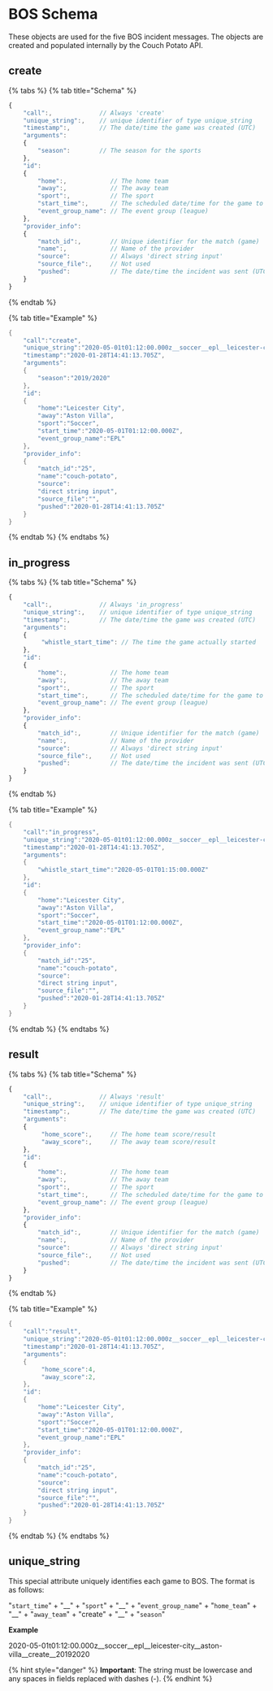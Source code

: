 # BOS Schema

These objects are used for the five BOS incident messages. The objects are created and populated internally by the Couch Potato API.

## create

{% tabs %}
{% tab title="Schema" %}
```javascript
{
    "call":,             // Always 'create'
    "unique_string":,    // unique identifier of type unique_string
    "timestamp":,        // The date/time the game was created (UTC)
    "arguments":         
    {
        "season":        // The season for the sports
    },
    "id":
    {
        "home":,            // The home team
        "away":,            // The away team
        "sport":,           // The sport
        "start_time":,      // The scheduled date/time for the game to start (UTC)
        "event_group_name": // The event group (league)
    },
    "provider_info":
    {
        "match_id":,        // Unique identifier for the match (game)
        "name":,            // Name of the provider
        "source":           // Always 'direct string input'
        "source_file":,     // Not used
        "pushed":           // The date/time the incident was sent (UTC)
    }
}
```
{% endtab %}

{% tab title="Example" %}
```java
{
    "call":"create",
    "unique_string":"2020-05-01t01:12:00.000z__soccer__epl__leicester-city__aston-villa__create__20192020",
    "timestamp":"2020-01-28T14:41:13.705Z",
    "arguments":
    {
        "season":"2019/2020"
    },
    "id":
    {
        "home":"Leicester City",
        "away":"Aston Villa",
        "sport":"Soccer",
        "start_time":"2020-05-01T01:12:00.000Z",
        "event_group_name":"EPL"
    },
    "provider_info":
    {
        "match_id":"25",
        "name":"couch-potato",
        "source":
        "direct string input",
        "source_file":"",
        "pushed":"2020-01-28T14:41:13.705Z"
    }
}
```
{% endtab %}
{% endtabs %}

## in\_progress

{% tabs %}
{% tab title="Schema" %}
```javascript
{
    "call":,             // Always 'in_progress'
    "unique_string":,    // unique identifier of type unique_string
    "timestamp":,        // The date/time the game was created (UTC)
    "arguments":         
    {
         "whistle_start_time": // The time the game actually started
    },
    "id":
    {
        "home":,            // The home team
        "away":,            // The away team
        "sport":,           // The sport
        "start_time":,      // The scheduled date/time for the game to start (UTC)
        "event_group_name": // The event group (league) 
    },
    "provider_info":
    {
        "match_id":,        // Unique identifier for the match (game)
        "name":,            // Name of the provider
        "source":           // Always 'direct string input'
        "source_file":,     // Not used
        "pushed":           // The date/time the incident was sent (UTC)
    }
}
```
{% endtab %}

{% tab title="Example" %}
```java
{
    "call":"in_progress",
    "unique_string":"2020-05-01t01:12:00.000z__soccer__epl__leicester-city__aston-villa__create__20192020",
    "timestamp":"2020-01-28T14:41:13.705Z",
    "arguments":
    {
        "whistle_start_time":"2020-05-01T01:15:00.000Z"
    },
    "id":
    {
        "home":"Leicester City",
        "away":"Aston Villa",
        "sport":"Soccer",
        "start_time":"2020-05-01T01:12:00.000Z",
        "event_group_name":"EPL"
    },
    "provider_info":
    {
        "match_id":"25",
        "name":"couch-potato",
        "source":
        "direct string input",
        "source_file":"",
        "pushed":"2020-01-28T14:41:13.705Z"
    }
}
```
{% endtab %}
{% endtabs %}



## result

{% tabs %}
{% tab title="Schema" %}
```javascript
{
    "call":,             // Always 'result'
    "unique_string":,    // unique identifier of type unique_string
    "timestamp":,        // The date/time the game was created (UTC)
    "arguments":         
    {
         "home_score":,     // The home team score/result
         "away_score":,     // The away team score/result
    },
    "id":
    {
        "home":,            // The home team
        "away":,            // The away team
        "sport":,           // The sport
        "start_time":,      // The scheduled date/time for the game to start (UTC)
        "event_group_name": // The event group (league) 
    },
    "provider_info":
    {
        "match_id":,        // Unique identifier for the match (game)
        "name":,            // Name of the provider
        "source":           // Always 'direct string input'
        "source_file":,     // Not used
        "pushed":           // The date/time the incident was sent (UTC)
    }
}
```
{% endtab %}

{% tab title="Example" %}
```java
{
    "call":"result",
    "unique_string":"2020-05-01t01:12:00.000z__soccer__epl__leicester-city__aston-villa__create__20192020",
    "timestamp":"2020-01-28T14:41:13.705Z",
    "arguments":
    {
         "home_score":4,    
         "away_score":2,  
    },
    "id":
    {
        "home":"Leicester City",
        "away":"Aston Villa",
        "sport":"Soccer",
        "start_time":"2020-05-01T01:12:00.000Z",
        "event_group_name":"EPL"
    },
    "provider_info":
    {
        "match_id":"25",
        "name":"couch-potato",
        "source":
        "direct string input",
        "source_file":"",
        "pushed":"2020-01-28T14:41:13.705Z"
    }
}
```
{% endtab %}
{% endtabs %}

## unique\_string

This special attribute uniquely identifies each game to BOS. The format is as follows:

"`start_time`" + "\_\_" + "`sport`" + "\_\_" + "`event_group_name`" + "`home_team`" + "\_\_" + "`away_team`" + "create" + "\_\_" + "`season`"

**Example**

2020-05-01t01:12:00.000z\_\_soccer\_\_epl\_\_leicester-city\_\_aston-villa\_\_create\_\_20192020

{% hint style="danger" %}
**Important**: The string must be lowercase and any spaces in fields replaced with dashes \(-\).
{% endhint %}

